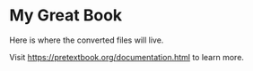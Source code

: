 # My Great Book

Here is where the converted files will live.

Visit <https://pretextbook.org/documentation.html> to learn more.